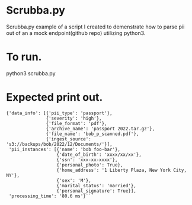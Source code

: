 # Scrubba.py
Scrubba.py example of a script I created to demenstrate how to parse pii out of an a mock endpoint(github repo) utilizing python3.

# To run.
python3 scrubba.py

# Expected print out.

```dict_keys(['data_info', 'pii_instances', 'processing_time'])
{'data_info': [{'pii_type': 'passport'},
               {'severity': 'high'},
               {'file_format': 'pdf'},
               {'archive_name': 'passport 2022.tar.gz'},
               {'file_name': 'bob_p_scanned.pdf'},
               {'ingest_source': 's3://backups/bob/2022/12/Documents/'}],
 'pii_instances': [{'name': 'bob foo-bar'},
                   {'date_of_birth': 'xxxx/xx/xx'},
                   {'ssn': 'xxx-xx-xxxx'},
                   {'personal_photo': True},
                   {'home_address': '1 Liberty Plaza, New York City, NY'},
                   {'sex': 'M'},
                   {'marital_status': 'married'},
                   {'personal_signature': True}],
 'processing_time': '80.6 ms'}```
